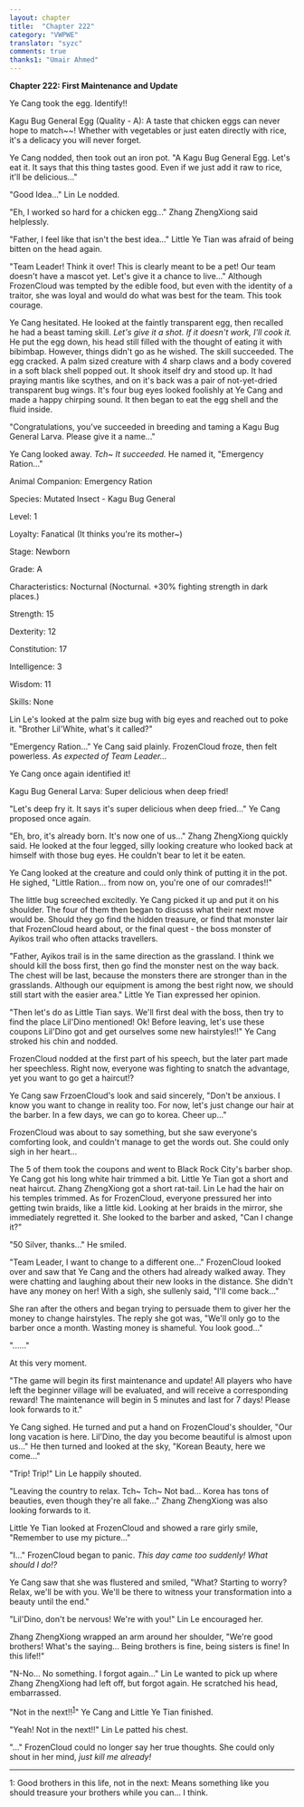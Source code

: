 ```yaml
---
layout: chapter
title:  "Chapter 222"
category: "VWPWE"
translator: "syzc"
comments: true
thanks1: "Umair Ahmed"
---
```


**Chapter 222: First Maintenance and Update**

Ye Cang took the egg. Identify!!

Kagu Bug General Egg (Quality - A): A taste that chicken eggs can never hope to match~~! Whether with vegetables or just eaten directly with rice, it's a delicacy you will never forget.

Ye Cang nodded, then took out an iron pot. "A Kagu Bug General Egg. Let's eat it. It says that this thing tastes good. Even if we just add it raw to rice, it'll be delicious..."

"Good Idea..." Lin Le nodded.

"Eh, I worked so hard for a chicken egg..." Zhang ZhengXiong said helplessly.

"Father, I feel like that isn't the best idea..." Little Ye Tian was afraid of being bitten on the head again.

"Team Leader! Think it over! This is clearly meant to be a pet! Our team doesn't have a mascot yet. Let's give it a chance to live..." Although FrozenCloud was tempted by the edible food, but even with the identity of a traitor, she was loyal and would do what was best for the team. This took courage.

Ye Cang hesitated. He looked at the faintly transparent egg, then recalled he had a beast taming skill. *Let's give it a shot. If it doesn't work, I'll cook it.* He put the egg down, his head still filled with the thought of eating it with bibimbap. However, things didn't go as he wished. The skill succeeded. The egg cracked. A palm sized creature with 4 sharp claws and a body covered in a soft black shell popped out. It shook itself dry and stood up. It had praying mantis like scythes, and on it's back was a pair of not-yet-dried transparent bug wings. It's four bug eyes looked foolishly at Ye Cang and made a happy chirping sound. It then began to eat the egg shell and the fluid inside.

"Congratulations, you've succeeded in breeding and taming a Kagu Bug General Larva. Please give it a name..."

Ye Cang looked away. *Tch~ It succeeded.* He named it, "Emergency Ration..."

Animal Companion: Emergency Ration

Species: Mutated Insect - Kagu Bug General

Level: 1

Loyalty: Fanatical (It thinks you're its mother~)

Stage: Newborn

Grade: A

Characteristics: Nocturnal (Nocturnal. +30% fighting strength in dark places.)

Strength: 15

Dexterity: 12

Constitution: 17

Intelligence: 3

Wisdom: 11

Skills: None

Lin Le's looked at the palm size bug with big eyes and reached out to poke it. "Brother Lil'White, what's it called?"

"Emergency Ration..." Ye Cang said plainly. FrozenCloud froze, then felt powerless. *As expected of Team Leader...*

Ye Cang once again identified it!

Kagu Bug General Larva: Super delicious when deep fried!

"Let's deep fry it. It says it's super delicious when deep fried..." Ye Cang proposed once again.

"Eh, bro, it's already born. It's now one of us..." Zhang ZhengXiong quickly said. He looked at the four legged, silly looking creature who looked back at himself with those bug eyes. He couldn't bear to let it be eaten. 

Ye Cang looked at the creature and could only think of putting it in the pot. He sighed, "Little Ration... from now on, you're one of our comrades!!"

The little bug screeched excitedly. Ye Cang picked it up and put it on his shoulder. The four of them then began to discuss what their next move would be. Should they go find the hidden treasure, or find that monster lair that FrozenCloud heard about, or the final quest - the boss monster of Ayikos trail who often attacks travellers.

"Father, Ayikos trail is in the same direction as the grassland. I think we should kill the boss first, then go find the monster nest on the way back. The chest will be last, because the monsters there are stronger than in the grasslands. Although our equipment is among the best right now, we should still start with the easier area." Little Ye Tian expressed her opinion.

"Then let's do as Little Tian says. We'll first deal with the boss, then try to find the place Lil'Dino mentioned! Ok! Before leaving, let's use these coupons Lil'Dino got and get ourselves some new hairstyles!!" Ye Cang stroked his chin and nodded.

FrozenCloud nodded at the first part of his speech, but the later part made her speechless. Right now, everyone was fighting to snatch the advantage, yet you want to go get a haircut!?

Ye Cang saw FrzoenCloud's look and said sincerely, "Don't be anxious. I know you want to change in reality too. For now, let's just change our hair at the barber. In a few days, we can go to korea. Cheer up..."

FrozenCloud was about to say something, but she saw everyone's comforting look, and couldn't manage to get the words out. She could only sigh in her heart...

The 5 of them took the coupons and went to Black Rock City's barber shop. Ye Cang got his long white hair trimmed a bit. Little Ye Tian got a short and neat haircut. Zhang ZhengXiong got a short rat-tail. Lin Le had the hair on his temples trimmed. As for FrozenCloud, everyone pressured her into getting twin braids, like a little kid. Looking at her braids in the mirror, she immediately regretted it. She looked to the barber and asked, "Can I change it?"

"50 Silver, thanks..." He smiled.

"Team Leader, I want to change to a different one..." FrozenCloud looked over and saw that Ye Cang and the others had already walked away. They were chatting and laughing about their new looks in the distance. She didn't have any money on her! With a sigh, she sullenly said, "I'll come back..."

She ran after the others and began trying to persuade them to giver her the money to change hairstyles. The reply she got was, "We'll only go to the barber once a month. Wasting money is shameful. You look good..."

"......"

At this very moment.

"The game will begin its first maintenance and update! All players who have left the beginner village will be evaluated, and will receive a corresponding reward! The maintenance will begin in 5 minutes and last for 7 days! Please look forwards to it."

Ye Cang sighed. He turned and put a hand on FrozenCloud's shoulder, "Our long vacation is here. Lil'Dino, the day you become beautiful is almost upon us..." He then turned and looked at the sky, "Korean Beauty, here we come..."

"Trip! Trip!" Lin Le happily shouted.

"Leaving the country to relax. Tch~ Tch~ Not bad... Korea has tons of beauties, even though they're all fake..." Zhang ZhengXiong was also looking forwards to it.

Little Ye Tian looked at FrozenCloud and showed a rare girly smile, "Remember to use my picture..."

"I..." FrozenCloud began to panic. *This day came too suddenly! What should I do!?* 

Ye Cang saw that she was flustered and smiled, "What? Starting to worry? Relax, we'll be with you. We'll be there to witness your transformation into a beauty until the end."

"Lil'Dino, don't be nervous! We're with you!" Lin Le encouraged her.

Zhang ZhengXiong wrapped an arm around her shoulder, "We're good brothers! What's the saying... Being brothers is fine, being sisters is fine! In this life!!"

"N-No... No something. I forgot again..." Lin Le wanted to pick up where Zhang ZhengXiong had left off, but forgot again. He scratched his head, embarrassed.

"Not in the next!!<sup>[1](#footnote1)</sup>" Ye Cang and Little Ye Tian finished.

"Yeah! Not in the next!!" Lin Le patted his chest.

"..." FrozenCloud could no longer say her true thoughts. She could only shout in her mind, *just kill me already!*

---

<a name="footnote1">1</a>: Good brothers in this life, not in the next: Means something like you should treasure your brothers while you can... I think.